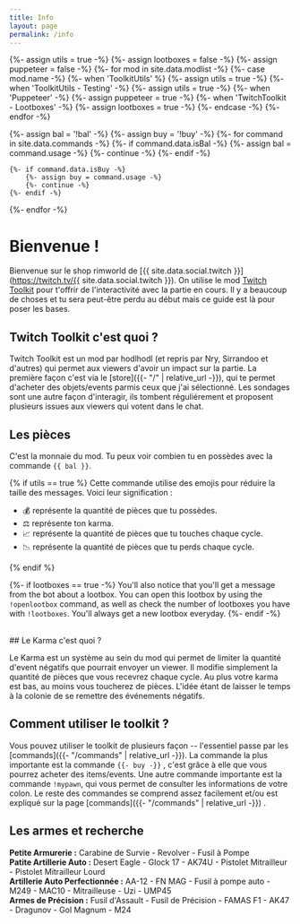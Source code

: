 ```yaml
---
title: Info
layout: page
permalink: /info
---
```


<link rel="stylesheet" href="{{- 'assets/css/core.css' | relative_url -}} "/>
<script src="{{- 'assets/js/core.js' | relative_url -}}"></script>

{%- assign utils = true -%}
{%- assign lootboxes = false -%}
{%- assign puppeteer = false -%}
{%- for mod in site.data.modlist -%}
    {%- case mod.name -%}
        {%- when 'ToolkitUtils' %}
            {%- assign utils = true -%}
        {%- when 'ToolkitUtils - Testing' -%}
            {%- assign utils = true -%}
        {%- when 'Puppeteer' -%}
            {%- assign puppeteer = true -%}
        {%- when 'TwitchToolkit - Lootboxes' -%}
            {%- assign lootboxes = true -%}
    {%- endcase -%}
{%- endfor -%}


{%- assign bal = '!bal' -%}
{%- assign buy = '!buy' -%}
{%- for command in site.data.commands -%}
    {%- if command.data.isBal -%}
        {%- assign bal = command.usage -%}
        {%- continue -%}
    {%- endif -%}

    {%- if command.data.isBuy -%}
        {%- assign buy = command.usage -%}
        {%- continue -%}
    {%- endif -%}
{%- endfor -%}

# Bienvenue !
Bienvenue sur le shop rimworld de [{{ site.data.social.twitch }}](https://twitch.tv/{{ site.data.social.twitch }}).
On utilise le mod
[Twitch Toolkit](https://steamcommunity.com/sharedfiles/filedetails/?id=1718525787) pour t'offrir de l'interactivité avec la partie en cours. Il y a beaucoup de choses et tu sera peut-être perdu au début mais ce guide est là pour poser les bases.

## Twitch Toolkit c'est quoi ?

Twitch Toolkit est un mod par hodlhodl (et repris par Nry, Sirrandoo et d'autres)  qui permet aux viewers d'avoir un impact sur la partie. La première façon c'est via le [store]({{- "/" | relative_url -}}), qui te permet d'acheter des objets/events parmis ceux que j'ai sélectionné. Les sondages sont une autre façon d'interagir, ils tombent réguliérement et proposent plusieurs issues aux viewers qui votent dans le chat.

## Les pièces

C'est la monnaie du mod. Tu peux voir combien tu en possèdes avec la commande `{{ bal }}`. 

{% if utils == true %}
Cette commande utilise des emojis pour réduire la taille des messages. Voici leur signification :

- 💰 représente la quantité de pièces que tu possèdes.
- ⚖ représente ton karma.
- 📈 représente la quantité de pièces que tu touches chaque cycle.
- 📉 représente la quantité de pièces que tu perds chaque cycle.

{% endif %}


{%- if lootboxes == true -%}
You'll also notice that you'll get a message from the bot about a lootbox. You can open this lootbox
by using the `!openlootbox` command, as well as check the number of lootboxes you have with `!lootboxes`.
You'll always get a new lootbox everyday.
{%- endif -%}


<br/>
## Le Karma c'est quoi ?

Le Karma est un système au sein du mod qui permet de limiter la quantité d'event négatifs que pourrait envoyer un viewer. Il modifie simplement la quantité de pièces que vous recevrez chaque cycle. Au plus votre karma est bas, au moins vous toucherez de pièces. L'idée étant de laisser le temps à la colonie de se remettre des événements négatifs.

## Comment utiliser le toolkit ?

Vous pouvez utiliser le toolkit de plusieurs façon -- l'essentiel passe par les 
[commands]({{- "/commands" | relative_url -}}). La commande la plus importante est la commande `{{- buy -}}`
, c'est grâce à elle que vous pourrez acheter des items/events. Une autre commande importante est la commande `!mypawn`, qui vous permet de consulter les informations de votre colon. Le reste des commandes se comprend assez facilement et/ou est expliqué sur la page [commands]({{- "/commands" | relative_url -}}) .

## Les armes et recherche 
**Petite Armurerie :** Carabine de Survie - Revolver - Fusil à Pompe  
**Patite Artillerie Auto :** Desert Eagle - Glock 17 - AK74U - Pistolet Mitrailleur - Pistolet Mitrailleur Lourd  
**Artillerie Auto Perfectionnée :** AA-12 - FN MAG - Fusil à pompe auto - M249 - MAC10 - Mitrailleuse - Uzi - UMP45  
**Armes de Précision :** Fusil d'Assault - Fusil de Précision - FAMAS F1 - AK47 - Dragunov - Gol Magnum - M24  

